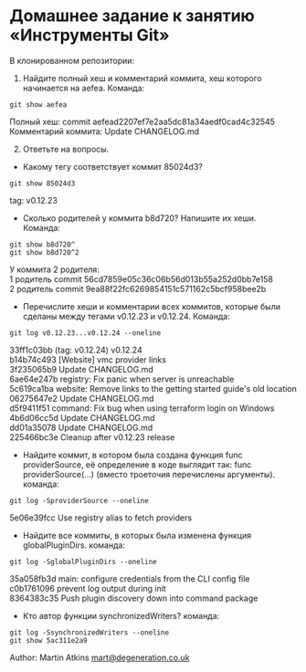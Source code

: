 # Домашнее задание к занятию «Инструменты Git»
В клонированном репозитории:
1. Найдите полный хеш и комментарий коммита, хеш которого начинается на aefea.
Команда:
```
git show aefea
```
Полный хеш: commit aefead2207ef7e2aa5dc81a34aedf0cad4c32545  
Комментарий коммита: Update CHANGELOG.md


2. Ответьте на вопросы.

- Какому тегу соответствует коммит 85024d3?
```
git show 85024d3
```
tag: v0.12.23  
- Сколько родителей у коммита b8d720? Напишите их хеши.  
Команда:
```
git show b8d720^
git show b8d720^2
```
У коммита 2 родителя:  
1 родитель commit 56cd7859e05c36c06b56d013b55a252d0bb7e158  
2 родитель commit 9ea88f22fc6269854151c571162c5bcf958bee2b


- Перечислите хеши и комментарии всех коммитов, которые были сделаны между тегами v0.12.23 и v0.12.24.
Команда:
```
git log v0.12.23...v0.12.24 --oneline
```
33ff1c03bb (tag: v0.12.24) v0.12.24  
b14b74c493 [Website] vmc provider links  
3f235065b9 Update CHANGELOG.md  
6ae64e247b registry: Fix panic when server is unreachable  
5c619ca1ba website: Remove links to the getting started guide's old location  
06275647e2 Update CHANGELOG.md  
d5f9411f51 command: Fix bug when using terraform login on Windows  
4b6d06cc5d Update CHANGELOG.md  
dd01a35078 Update CHANGELOG.md  
225466bc3e Cleanup after v0.12.23 release  

- Найдите коммит, в котором была создана функция func providerSource, её определение в коде выглядит так: func providerSource(...) (вместо троеточия перечислены аргументы).
команда:
```
git log -SproviderSource --oneline
```
5e06e39fcc Use registry alias to fetch providers

- Найдите все коммиты, в которых была изменена функция globalPluginDirs.
команда:
```
git log -SglobalPluginDirs --oneline
```
35a058fb3d main: configure credentials from the CLI config file  
c0b1761096 prevent log output during init  
8364383c35 Push plugin discovery down into command package

- Кто автор функции synchronizedWriters?
команда:
```
git log -SsynchronizedWriters --oneline
git show 5ac311e2a9
``` 
Author: Martin Atkins <mart@degeneration.co.uk>